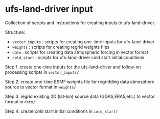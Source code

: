 # ufs-land-driver input

Collection of scripts and instructions for creating inputs to ufs-land-driver. 

Structure:
- `vector_inputs` : scripts for creating one-time inputs for ufs-land-driver
- `weights` : scripts for creating regrid weights files
- `datm` : scripts for creating data atmospheric forcing in vector format
- `cold_start` : scripts for ufs-land-driver cold start initial conditions

Step 1: create one-time inputs for the ufs-land-driver and follow-on processing scripts in `vector_inputs/`

Step 2: create one-time ESMF weights file for regridding data atmosphere source to vector format in `weights/`

Step 3: regrid existing 2D (lat-lon) source data (GDAS,ERA5,etc.) to vector format in `datm/`

Step 4: create cold start initial conditions in `cold_start/`
